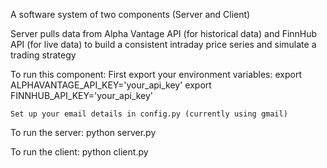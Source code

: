 A software system of two components (Server and Client)

Server pulls data from Alpha Vantage API (for historical data) and FinnHub API (for live data) to build a consistent intraday price series and simulate a trading strategy

To run this component:
	First export your environment variables: 
		export ALPHAVANTAGE_API_KEY='your_api_key'
		export FINNHUB_API_KEY='your_api_key'

	Set up your email details in config.py (currently using gmail)

To run the server:
	python server.py

To run the client:
	python client.py
